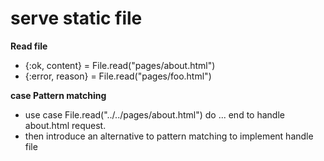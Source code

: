 # serve static file

**Read file**

- {:ok, content} = File.read("pages/about.html")
- {:error, reason} = File.read("pages/foo.html")


**case Pattern matching**
- use case File.read("../../pages/about.html") do ... end to handle about.html request.
- then introduce an alternative to pattern matching to implement handle file 
